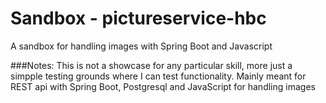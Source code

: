 # Sandbox - pictureservice-hbc

A sandbox for handling images with Spring Boot and Javascript

###Notes:
This is not a showcase for any particular skill, more just a simpple testing grounds where I  can test functionality.
Mainly meant for REST api with Spring Boot, Postgresql and JavaScript for handling images
